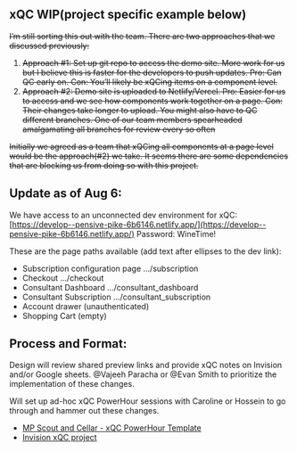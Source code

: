## **xQC** WIP(project specific example below)

~~I’m still sorting this out with the team. There are two approaches that we discussed previously:~~

1. ~~Approach #1: Set up git repo to access the demo site. More work for us but I believe this is faster for the developers to push updates. Pro: Can QC early on. Con: You’ll likely be xQCing items on a component level.~~
2. ~~Approach #2: Demo site is uploaded to Netlify/Vercel. Pro: Easier for us to access and we see how components work together on a page. Con: Their changes take longer to upload. You might also have to QC different branches. One of our team members spearheaded amalgamating all branches for review every so often~~

~~Initially we agreed as a team that xQCing all components at a page level would be the approach(#2) we take. It seems there are some dependencies that are blocking us from doing so with this project.~~

## **Update as of Aug 6:**

We have access to an unconnected dev environment for xQC: [https://develop--pensive-pike-6b6146.netlify.app/](https://develop--pensive-pike-6b6146.netlify.app/) Password: WineTime!

These are the page paths available (add text after ellipses to the dev link):

- Subscription configuration page .../subscription
- Checkout .../checkout
- Consultant Dashboard .../consultant_dashboard
- Consultant Subscription .../consultant_subscription
- Account drawer (unauthenticated)
- Shopping Cart (empty)

## **Process and Format:**

Design will review shared preview links and provide xQC notes on Invision and/or Google sheets. @Vajeeh Paracha or @Evan Smith to prioritize the implementation of these changes.

Will set up ad-hoc xQC PowerHour sessions with Caroline or Hossein to go through and hammer out these changes.

- [MP Scout and Cellar - xQC PowerHour Template](https://docs.google.com/spreadsheets/d/1lvpWYi88u2qoU7TDe2tBNdteaQRFkULsbSXogKsR6WE/edit#gid=211300838)
- [Invision xQC project](https://myplanet.invisionapp.com/d/main?redirHash=#/projects/prototypes/21590934)
